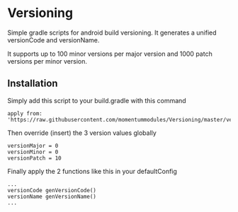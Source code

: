 # Versioning
Simple gradle scripts for android build versioning. It generates a
unified versionCode and versionName.

It supports up to 100 minor versions per major version and 1000 patch versions per minor version.

## Installation
Simply add this script to your build.gradle with this command

```Gradle
apply from: 'https://raw.githubusercontent.com/momentummodules/Versioning/master/version.gradle'
```

Then override (insert) the 3 version values globally

```Gradle
versionMajor = 0
versionMinor = 0
versionPatch = 10
```

Finally apply the 2 functions like this in your defaultConfig

```Gradle
...
versionCode genVersionCode()
versionName genVersionName()
...
```